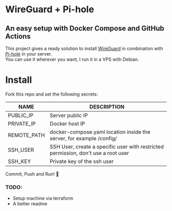 # WireGuard + Pi-hole 
## An easy setup with Docker Compose and GitHub Actions 

This project gives a ready solution to install [WireGuard](https://www.wireguard.com/) in combination with [Pi-hole](https://pi-hole.net/) in your server.    
You can use it wherever you want, I run it in a VPS with Debian.  

# Install
Fork this repo and set the following secrets:  

| NAME        | DESCRIPTION                                                                        |
|-------------|------------------------------------------------------------------------------------|
| PUBLIC_IP   | Server public IP                                                                   |  
| PRIVATE_IP  | Docker host IP                                                                     |
| REMOTE_PATH | docker-compose.yaml location inside the server, for example /config/               |
| SSH_USER    | SSH User, create a specific user with restricted permission, don't use a root user |
| SSH_KEY     | Private key of the ssh user                                                        |

Commit, Push and Run! :rocket:


### TODO:
- Setup machine via terraform 
- A better readme
